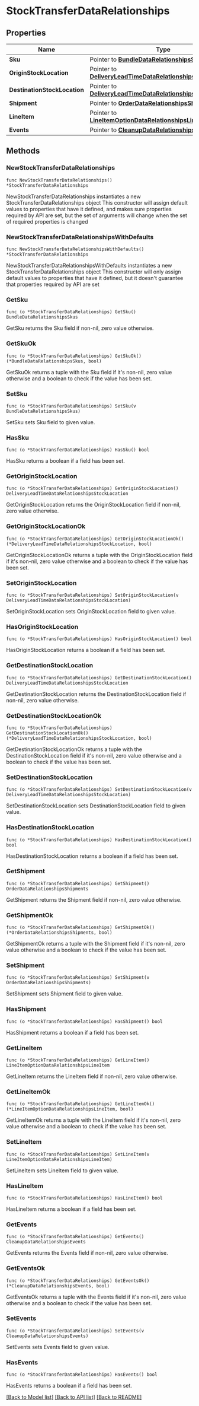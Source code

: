 # StockTransferDataRelationships

## Properties

Name | Type | Description | Notes
------------ | ------------- | ------------- | -------------
**Sku** | Pointer to [**BundleDataRelationshipsSkus**](BundleDataRelationshipsSkus.md) |  | [optional] 
**OriginStockLocation** | Pointer to [**DeliveryLeadTimeDataRelationshipsStockLocation**](DeliveryLeadTimeDataRelationshipsStockLocation.md) |  | [optional] 
**DestinationStockLocation** | Pointer to [**DeliveryLeadTimeDataRelationshipsStockLocation**](DeliveryLeadTimeDataRelationshipsStockLocation.md) |  | [optional] 
**Shipment** | Pointer to [**OrderDataRelationshipsShipments**](OrderDataRelationshipsShipments.md) |  | [optional] 
**LineItem** | Pointer to [**LineItemOptionDataRelationshipsLineItem**](LineItemOptionDataRelationshipsLineItem.md) |  | [optional] 
**Events** | Pointer to [**CleanupDataRelationshipsEvents**](CleanupDataRelationshipsEvents.md) |  | [optional] 

## Methods

### NewStockTransferDataRelationships

`func NewStockTransferDataRelationships() *StockTransferDataRelationships`

NewStockTransferDataRelationships instantiates a new StockTransferDataRelationships object
This constructor will assign default values to properties that have it defined,
and makes sure properties required by API are set, but the set of arguments
will change when the set of required properties is changed

### NewStockTransferDataRelationshipsWithDefaults

`func NewStockTransferDataRelationshipsWithDefaults() *StockTransferDataRelationships`

NewStockTransferDataRelationshipsWithDefaults instantiates a new StockTransferDataRelationships object
This constructor will only assign default values to properties that have it defined,
but it doesn't guarantee that properties required by API are set

### GetSku

`func (o *StockTransferDataRelationships) GetSku() BundleDataRelationshipsSkus`

GetSku returns the Sku field if non-nil, zero value otherwise.

### GetSkuOk

`func (o *StockTransferDataRelationships) GetSkuOk() (*BundleDataRelationshipsSkus, bool)`

GetSkuOk returns a tuple with the Sku field if it's non-nil, zero value otherwise
and a boolean to check if the value has been set.

### SetSku

`func (o *StockTransferDataRelationships) SetSku(v BundleDataRelationshipsSkus)`

SetSku sets Sku field to given value.

### HasSku

`func (o *StockTransferDataRelationships) HasSku() bool`

HasSku returns a boolean if a field has been set.

### GetOriginStockLocation

`func (o *StockTransferDataRelationships) GetOriginStockLocation() DeliveryLeadTimeDataRelationshipsStockLocation`

GetOriginStockLocation returns the OriginStockLocation field if non-nil, zero value otherwise.

### GetOriginStockLocationOk

`func (o *StockTransferDataRelationships) GetOriginStockLocationOk() (*DeliveryLeadTimeDataRelationshipsStockLocation, bool)`

GetOriginStockLocationOk returns a tuple with the OriginStockLocation field if it's non-nil, zero value otherwise
and a boolean to check if the value has been set.

### SetOriginStockLocation

`func (o *StockTransferDataRelationships) SetOriginStockLocation(v DeliveryLeadTimeDataRelationshipsStockLocation)`

SetOriginStockLocation sets OriginStockLocation field to given value.

### HasOriginStockLocation

`func (o *StockTransferDataRelationships) HasOriginStockLocation() bool`

HasOriginStockLocation returns a boolean if a field has been set.

### GetDestinationStockLocation

`func (o *StockTransferDataRelationships) GetDestinationStockLocation() DeliveryLeadTimeDataRelationshipsStockLocation`

GetDestinationStockLocation returns the DestinationStockLocation field if non-nil, zero value otherwise.

### GetDestinationStockLocationOk

`func (o *StockTransferDataRelationships) GetDestinationStockLocationOk() (*DeliveryLeadTimeDataRelationshipsStockLocation, bool)`

GetDestinationStockLocationOk returns a tuple with the DestinationStockLocation field if it's non-nil, zero value otherwise
and a boolean to check if the value has been set.

### SetDestinationStockLocation

`func (o *StockTransferDataRelationships) SetDestinationStockLocation(v DeliveryLeadTimeDataRelationshipsStockLocation)`

SetDestinationStockLocation sets DestinationStockLocation field to given value.

### HasDestinationStockLocation

`func (o *StockTransferDataRelationships) HasDestinationStockLocation() bool`

HasDestinationStockLocation returns a boolean if a field has been set.

### GetShipment

`func (o *StockTransferDataRelationships) GetShipment() OrderDataRelationshipsShipments`

GetShipment returns the Shipment field if non-nil, zero value otherwise.

### GetShipmentOk

`func (o *StockTransferDataRelationships) GetShipmentOk() (*OrderDataRelationshipsShipments, bool)`

GetShipmentOk returns a tuple with the Shipment field if it's non-nil, zero value otherwise
and a boolean to check if the value has been set.

### SetShipment

`func (o *StockTransferDataRelationships) SetShipment(v OrderDataRelationshipsShipments)`

SetShipment sets Shipment field to given value.

### HasShipment

`func (o *StockTransferDataRelationships) HasShipment() bool`

HasShipment returns a boolean if a field has been set.

### GetLineItem

`func (o *StockTransferDataRelationships) GetLineItem() LineItemOptionDataRelationshipsLineItem`

GetLineItem returns the LineItem field if non-nil, zero value otherwise.

### GetLineItemOk

`func (o *StockTransferDataRelationships) GetLineItemOk() (*LineItemOptionDataRelationshipsLineItem, bool)`

GetLineItemOk returns a tuple with the LineItem field if it's non-nil, zero value otherwise
and a boolean to check if the value has been set.

### SetLineItem

`func (o *StockTransferDataRelationships) SetLineItem(v LineItemOptionDataRelationshipsLineItem)`

SetLineItem sets LineItem field to given value.

### HasLineItem

`func (o *StockTransferDataRelationships) HasLineItem() bool`

HasLineItem returns a boolean if a field has been set.

### GetEvents

`func (o *StockTransferDataRelationships) GetEvents() CleanupDataRelationshipsEvents`

GetEvents returns the Events field if non-nil, zero value otherwise.

### GetEventsOk

`func (o *StockTransferDataRelationships) GetEventsOk() (*CleanupDataRelationshipsEvents, bool)`

GetEventsOk returns a tuple with the Events field if it's non-nil, zero value otherwise
and a boolean to check if the value has been set.

### SetEvents

`func (o *StockTransferDataRelationships) SetEvents(v CleanupDataRelationshipsEvents)`

SetEvents sets Events field to given value.

### HasEvents

`func (o *StockTransferDataRelationships) HasEvents() bool`

HasEvents returns a boolean if a field has been set.


[[Back to Model list]](../README.md#documentation-for-models) [[Back to API list]](../README.md#documentation-for-api-endpoints) [[Back to README]](../README.md)


